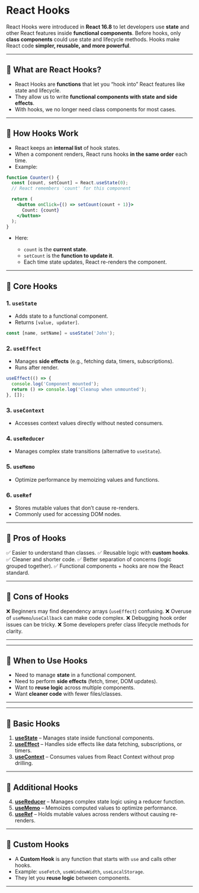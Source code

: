 # React Hooks 

React Hooks were introduced in **React 16.8** to let developers use **state** and other React features inside **functional components**. Before hooks, only **class components** could use state and lifecycle methods. Hooks make React code **simpler, reusable, and more powerful**.

---

## 🔹 What are React Hooks?

* React Hooks are **functions** that let you “hook into” React features like state and lifecycle.
* They allow us to write **functional components with state and side effects**.
* With hooks, we no longer need class components for most cases.

---


## 🔹 How Hooks Work

* React keeps an **internal list** of hook states.
* When a component renders, React runs hooks **in the same order** each time.
* Example:

```jsx
function Counter() {
  const [count, setCount] = React.useState(0);
  // React remembers 'count' for this component

  return (
    <button onClick={() => setCount(count + 1)}>
      Count: {count}
    </button>
  );
}
```

* Here:

  * `count` is the **current state**.
  * `setCount` is the **function to update it**.
  * Each time state updates, React re-renders the component.

---

## 🔹 Core Hooks

### 1. `useState`

* Adds state to a functional component.
* Returns `[value, updater]`.

```jsx
const [name, setName] = useState('John');
```

### 2. `useEffect`

* Manages **side effects** (e.g., fetching data, timers, subscriptions).
* Runs after render.

```jsx
useEffect(() => {
  console.log('Component mounted');
  return () => console.log('Cleanup when unmounted');
}, []);
```

### 3. `useContext`

* Accesses context values directly without nested consumers.

### 4. `useReducer`

* Manages complex state transitions (alternative to `useState`).

### 5. `useMemo`

* Optimize performance by memoizing values and functions.
  
### 6. `useRef`

* Stores mutable values that don’t cause re-renders.
* Commonly used for accessing DOM nodes.


---

## 🔹 Pros of Hooks

✅ Easier to understand than classes.
✅ Reusable logic with **custom hooks**.
✅ Cleaner and shorter code.
✅ Better separation of concerns (logic grouped together).
✅ Functional components + hooks are now the React standard.

---

## 🔹 Cons of Hooks

❌ Beginners may find dependency arrays (`useEffect`) confusing.
❌ Overuse of `useMemo`/`useCallback` can make code complex.
❌ Debugging hook order issues can be tricky.
❌ Some developers prefer class lifecycle methods for clarity.

---

---

## 🔹 When to Use Hooks

* Need to manage **state** in a functional component.
* Need to perform **side effects** (fetch, timer, DOM updates).
* Want to **reuse logic** across multiple components.
* Want **cleaner code** with fewer files/classes.

---

---

## 🔹 Basic Hooks

1. **[useState](./useState.md)** – Manages state inside functional components.
2. **[useEffect](./UseEffect.md)** – Handles side effects like data fetching, subscriptions, or timers.
3. **[useContext](./useContext.md)** – Consumes values from React Context without prop drilling.

---

## 🔹 Additional Hooks

4. **[useReducer](./useReducer.md)** – Manages complex state logic using a reducer function.
5. **[useMemo](./useMemo.md)** – Memoizes computed values to optimize performance.
6. **[useRef](./useRef.md)** – Holds mutable values across renders without causing re-renders.
---

## 🔹 Custom Hooks

* A **Custom Hook** is any function that starts with `use` and calls other hooks.
* Example: `useFetch`, `useWindowWidth`, `useLocalStorage`.
* They let you **reuse logic** between components.

---
